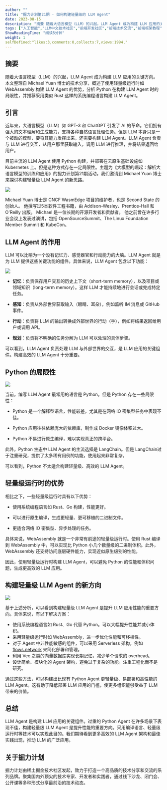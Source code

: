 ```yaml
---
author: ""
title: "掘力计划第21期 - 如何构建轻量级的 LLM Agent"
date: 2023-08-15
description: "摘要 随着大语言模型（LLM）的兴起，LLM Agent 成为构建 LLM 应用的关键方向。本文整理自 Michael Yuan 博士的技术分享，概述了使用轻量级运行时如 WebAssembly 构建"
tags: ["人工智能","LLM中文技术社区","前端开发社区","前端技术交流","前端框架教程","JavaScript 学习资源","CSS 技巧与最佳实践","HTML5 最新动态","前端工程师职业发展","开源前端项目","前端技术趋势"]
ShowReadingTime: "阅读5分钟"
weight: 1
selfDefined:"likes:3,comments:0,collects:7,views:1994,"
---
```

摘要
--

随着大语言模型（LLM）的兴起，LLM Agent 成为构建 LLM 应用的关键方向。本文整理自 Michael Yuan 博士的技术分享，概述了使用轻量级运行时如 WebAssembly 构建 LLM Agent 的优势，分析 Python 在构建 LLM Agent 时的局限性，并推荐采用类似 Rust 这样的系统编程语言构建 LLM Agent。

引言
--

近年来，大语言模型（LLM）如 GPT-3 和 ChatGPT 引发了 AI 的革命。它们拥有强大的文本理解和生成能力，支持各种自然语言处理任务。但是 LLM 本身只是一个被动的模型，要将其能力发挥出来，还需要构建 LLM Agent。LLM Agent 负责与 LLM 进行交互，从用户那里获取输入，调用 LLM 进行推理，并将结果返回给用户。

目前主流的 LLM Agent 使用 Python 构建，并部署在云原生基础设施如 Kubernetes 上。但是这种方式存在一定局限性。主题为《大模型的崛起：解析大语言模型的训练和应用》的掘力计划第21期活动，我们邀请到 Michael Yuan 博士来探讨构建轻量级 LLM Agent 的新思路。

![](/images/jueJin/cca03e047fca447.png)

Michael Yuan 博士是 CNCF WasmEdge 项目的维护者，也是 Second State 的创始人。 他撰写过5本软件工程书籍，由 Addison-Wesley、Prentice-Hall 和 O'Reilly 出版。 Michael 是一位长期的开源开发者和贡献者。 他之前曾在许多行业会议上发表过演讲，包括 OpenSourceSummit、The Linux Foundation Member Summit 和 KubeCon。

LLM Agent 的作用
-------------

LLM 可以比喻为一个没有记忆力、感觉器官和行动能力的大脑。LLM Agent 就是为 LLM 提供这些关键功能的组件。具体来说，LLM Agent 包含以下功能：

![](/images/jueJin/2e74aaa80cd740a.png)

*   **记忆**：负责保存用户交互的历史上下文（short-term memory），以及项目或领域知识（long-term memory）。这样 LLM 才能持续地进行会话或完成特定任务。
    
*   **感知**：负责从外部世界获取输入（眼睛、耳朵），例如监听 IM 消息或 GitHub 事件。
    
*   **行动**：负责将 LLM 的输出转换成外部世界的行动（手），例如将结果返回给用户或调用 API。
    
*   **规划**：负责将不明确的任务分解为 LLM 可以处理的具体步骤。
    

可以看到，LLM Agent 负责处理 LLM 与外部世界的交互，是 LLM 应用的关键组件。构建高效的 LLM Agent 十分重要。

Python 的局限性
-----------

![](/images/jueJin/85a62b3c9b5f4cd.png)

当前，编写 LLM Agent 最常用的语言是 Python。但是 Python 存在一些局限性：

*   Python 是一个解释型语言，性能较差，尤其是在网络 IO 密集型任务中表现不佳。
    
*   Python 应用往往依赖庞大的依赖库，制作成 Docker 镜像体积过大。
    
*   Python 不易进行原生编译，难以实现真正的跨平台。
    

此外，Python 生态中 LLM Agent 的主流选择是 LangChain。但是 LangChain过于注重研究，提供了太多稀有用例的功能，使用起来非常复杂。

可以看到，Python 不太适合构建轻量级、高效的 LLM Agent。

轻量级运行时的优势
---------

相比之下，一些轻量级运行时具有以下优势：

*   使用系统编程语言如 Rust、Go 构建，性能更好。
    
*   可以进行原生编译，生成更轻量、更可移植的二进制文件。
    
*   更适合网络 IO 密集型、异步处理的任务。
    

具体来说，WebAssembly 就是一个非常有前途的轻量级运行时。使用 Rust 编译到 WebAssembly 中，可以实现比 Python 小几个数量级的二进制体积。此外，WebAssembly 还支持访问底层硬件能力，实现近似原生级别的性能。

因此，使用轻量级运行时构建 LLM Agent，可以避免 Python 的性能和体积问题，生成更高效的 LLM 应用。

构建轻量级 LLM Agent 的新方向
--------------------

![](/images/jueJin/703cfd8e4fed4a9.png)

基于上述分析，可以看到构建轻量级 LLM Agent 是提升 LLM 应用性能的重要方向。具体来说，有以下解决方案：

*   使用系统编程语言如 Rust、Go 代替 Python。可以大幅提升性能并减小体积。
*   采用轻量级运行时如 WebAssembly，进一步优化性能和可移植性。
*   对于 Agent 中非性能敏感的组件，可以采用 Serverless 架构，例如 [flows.network](https://link.juejin.cn?target=https%3A%2F%2Fflows.network "https://flows.network") 来简化部署和管理。
*   利用 Vec 之类的向量数据库实现长期记忆，减少单个请求的 overhead。
*   设计简单、模块化的 Agent 架构，避免过于复杂的功能。注重工程化而不是研究。

通过这些方法，可以构建出比现有 Python Agent 更轻量级、易部署和高性能的 LLM Agent。这有助于降低部署 LLM 应用的门槛，使更多组织能够受益于 LLM 带来的价值。

总结
--

LLM Agent 是构建 LLM 应用的关键组件。过重的 Python Agent 在许多场景下表现不佳，构建轻量级 LLM Agent 是提升性能的重要方向。采用编译语言、轻量级运行时等技术可以实现此目的。我们期待看到更多高效的 LLM Agent 架构和最佳实践出现，推动 LLM 的广泛应用。

关于掘力计划
------

掘力计划由稀土掘金技术社区发起，致力于打造一个高品质的技术分享和交流的系列品牌。聚集国内外顶尖的技术专家、开发者和实践者，通过线下沙龙、闭门会、公开课等多种形式分享最前沿的技术动态。